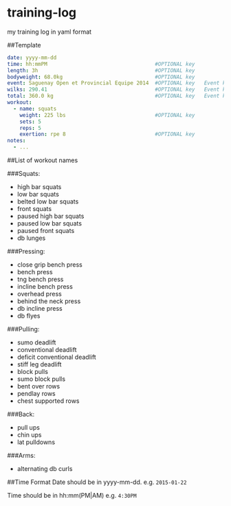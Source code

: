training-log
============

my training log in yaml format

##Template
```yaml
date: yyyy-mm-dd
time: hh:mmPM                                   #OPTIONAL key
length: 3h                                      #OPTIONAL key
bodyweight: 68.0kg                              #OPTIONAL key
event: Saguenay Open et Provincial Equipe 2014  #OPTIONAL key   Event key
wilks: 290.41                                   #OPTIONAL key   Event key
total: 360.0 kg                                 #OPTIONAL key   Event key
workout:
  - name: squats
    weight: 225 lbs                             #OPTIONAL key
    sets: 5
    reps: 5
    exertion: rpe 8                             #OPTIONAL key
notes:
  - ...
```

##List of workout names

###Squats:
- high bar squats
- low bar squats
- belted low bar squats
- front squats
- paused high bar squats
- paused low bar squats
- paused front squats
- db lunges

###Pressing:
- close grip bench press
- bench press
- tng bench press
- incline bench press
- overhead press
- behind the neck press
- db incline press
- db flyes

###Pulling:
- sumo deadlift
- conventional deadlift
- deficit conventional deadlift
- stiff leg deadlift
- block pulls
- sumo block pulls
- bent over rows
- pendlay rows
- chest supported rows

###Back:
- pull ups
- chin ups
- lat pulldowns

###Arms:
- alternating db curls

##Time Format
Date should be in yyyy-mm-dd.
e.g. ```2015-01-22```

Time should be in hh:mm(PM|AM)
e.g. ```4:30PM```